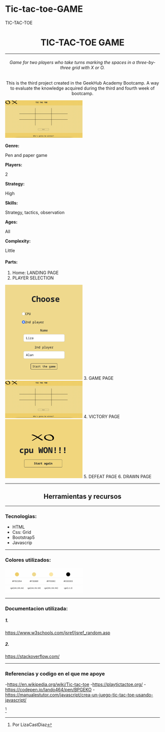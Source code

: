 # Tic-tac-toe-GAME



TIC-TAC-TOE
<h1 align="center"> TIC-TAC-TOE GAME</h1> 
<hr>
<h6 align="center">Game for two players who take turns marking the spaces in a three-by-three grid with X or O. </h3>
<p align="center">This is the third project created in the GeekHub Academy Bootcamp. A way to evaluate the knowledge acquired during the third and fourth week of bootcamp. </p>

 <img src="./assets/board.png" width="50%" height="50%" alt="">


<strong>Genre:</strong> <p>Pen and paper game</p>
<strong>Players:</strong> <p>2</p>
<strong>Strategy:</strong> <p>High</p>
<strong>Skills:</strong> <p>Strategy, tactics, observation</p>
<strong>Ages:</strong> <p>All</p>
<strong>Complexity:</strong> <p>Little</p>


#### Parts:
1. Home: LANDING PAGE
2. PLAYER SELECTION
 <img src="./assets/choose.png" width="50%" height="50%" alt="">
3. GAME PAGE
 <img src="./assets/board.png" width="50%" height="50%" alt="">
4. VICTORY PAGE
 <img src="./assets/win.png" width="50%" height="50%" alt="">
5. DEFEAT PAGE
6. DRAWN PAGE

<hr>




<h2 align="center">Herramientas y recursos</h2>

<hr>

### Tecnologias:
- HTML
- Css: Grid
- Bootstrap5
- Javascrip

<hr>

### Colores utilizados: 

<img src="./assets/paletas.png" width="50%" height="50%" alt="">


<hr>

### Documentacion utilizada:

##### 1.
https://www.w3schools.com/jsref/jsref_random.asp
##### 2.
https://stackoverflow.com/




---
### Referencias y codigo en el que me apoye

-https://en.wikipedia.org/wiki/Tic-tac-toe
-https://playtictactoe.org/
-https://codepen.io/lando464/pen/BPGEKO
-https://manualestutor.com/javascript/crea-un-juego-tic-tac-toe-usando-javascript/





[^1]

[^1]: Por LizaCastDiaz
